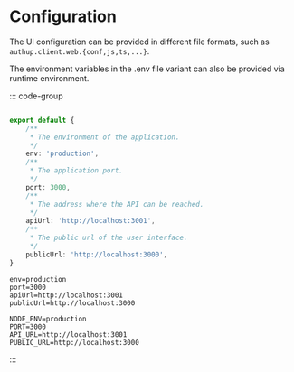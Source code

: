 # Configuration

The UI configuration can be provided in different file formats, 
such as `authup.client.web.{conf,js,ts,...}`.

The environment variables in the .env file variant can also be provided via runtime environment.

::: code-group

```typescript [authup.client.web.ts]

export default {
    /**
     * The environment of the application.
     */
    env: 'production',
    /**
     * The application port.
     */
    port: 3000,
    /**
     * The address where the API can be reached.
     */
    apiUrl: 'http://localhost:3001',
    /**
     * The public url of the user interface.
     */
    publicUrl: 'http://localhost:3000',
}
```

```dotenv [authup.client.web.conf]
env=production
port=3000
apiUrl=http://localhost:3001
publicUrl=http://localhost:3000

```

````dotenv [.env]
NODE_ENV=production
PORT=3000
API_URL=http://localhost:3001
PUBLIC_URL=http://localhost:3000
````
:::
